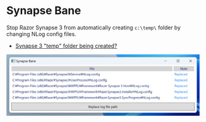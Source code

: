 ﻿# Synapse Bane

Stop Razor Synapse 3 from automatically creating `c:\temp\` folder by changing NLog config files.

 - [Synapse 3 "temp" folder being created?](https://www.reddit.com/r/razer/comments/lau14y/synapse_3_temp_folder_being_created)

![Screenshot](Images/Screenshot.png)
